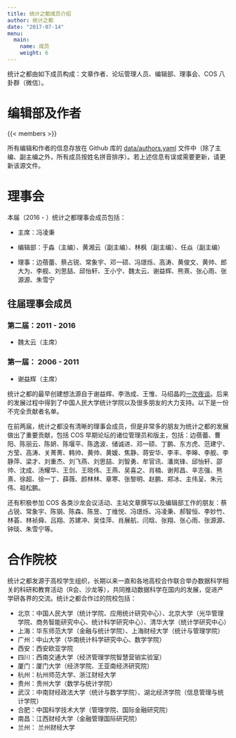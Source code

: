 ```yaml
---
title: 统计之都成员介绍
author: 统计之都
date: "2017-07-14"
menu:
  main:
    name: 成员
    weight: 6
---
```


统计之都由如下成员构成：文章作者、论坛管理人员、编辑部、理事会、COS 八卦群（微信）。

# 编辑部及作者

{{< members >}}

所有编辑和作者的信息存放在 Github 库的 [data/authors.yaml](https://github.com/cosname/cosx.org/blob/master/data/members.yaml) 文件中（除了主编、副主编之外，所有成员按姓名拼音排序）。若上述信息有误或需要更新，请更新该源文件。

# 理事会

本届（2016 - ）统计之都理事会成员包括：

- 主席：冯凌秉

- 编辑部：于淼（主编）、黄湘云（副主编）、林枫（副主编）、任焱（副主编）

- 理事：边蓓蕾、蔡占锐、常象宇、邓一硕、冯璟烁、高涛、黄俊文、黄帅、郎大为、李舰、刘思喆、邱怡轩、王小宁、魏太云、谢益辉、熊熹、张心雨、张源源、朱雪宁

## 往届理事会成员

### 第二届：2011 - 2016

- 魏太云（主席）

### 第一届： 2006 - 2011

- 谢益辉（主席）

统计之都的最早创建想法源自于谢益辉、李浩成、王惟、马绍晶的[一次夜谈](https://d.cosx.org/d/1)。后来的发展过程中得到了中国人民大学统计学院以及很多朋友的大力支持。以下是一份不完全贡献者名单。

在前两届，统计之都没有清晰的理事会成员，但是非常多的朋友为统计之都的发展做出了重要贡献，包括 COS 早期论坛的诸位管理员和版主，包括：边蓓蕾、曹阳、陈丽云、陈妍、陈堰平、陈逸波、储诚进、邓一硕、丁鹏、东方虎、范建宁、方莹、高涛、关菁菁、韩帅、黄帅、黄媛、焦静、蒋安华、李丰、李皞、李舰、李静萍、梁才、刘重杰、刘飞燕、刘思喆、刘智勇、牟官讯、潘岚锋、邱怡轩、邵帅、沈成、汤耀华、王剑、王晓伟、王燕、吴喜之、肖楠、谢邦昌、辛志强、熊熹、徐超、徐一丁、薛薇、颜林林、章寒、张黎明、赵鹏、郑冰、主伟呈、朱元伟、祖松鹏。

还有积极参加 COS 各类沙龙会议活动、主站文章撰写以及编辑部工作的朋友：蔡占锐、常象宇、陈钢、陈森、陈昱、丁维悦、冯璟烁、冯凌秉、郝智恒、李妙竹、林荟、林祯舜、吕翔、苏建冲、吴佳萍、肖展航、闫晗、张翔、张心雨、张源源、钟琰、朱雪宁等。

# 合作院校

统计之都发源于高校学生组织，长期以来一直和各地高校合作联合举办数据科学相关的科研和教育活动（R会、沙龙等），共同推动数据科学在国内的发展，促进产学研各界的交流。统计之都合作过的院校包括：

* 北京：中国人民大学（统计学院、应用统计研究中心）、北京大学（光华管理学院、商务智能研究中心、统计科学研究中心）、清华大学（统计学研究中心）
* 上海：华东师范大学（金融与统计学院）、上海财经大学（统计与管理学院）
* 广州：中山大学（华南统计科学研究中心、数学学院）
* 西安：西安欧亚学院
* 四川：西南交通大学（经济管理学院智慧营销实验室）
* 厦门：厦门大学（经济学院、王亚南经济研究院）
* 杭州：杭州师范大学、浙江财经大学
* 贵州：贵州大学（数学与统计学院）
* 武汉：中南财经政法大学（统计与数学学院）、湖北经济学院（信息管理与统计学院）
* 合肥：中国科学技术大学（管理学院、国际金融研究院）
* 南昌：江西财经大学（金融管理国际研究院）
* 兰州： 兰州财经大学
